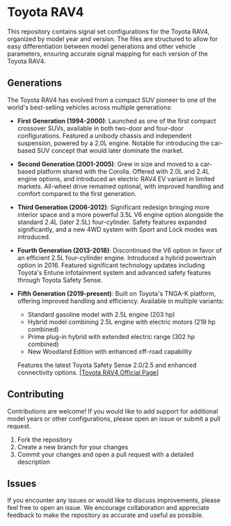 # Toyota RAV4

This repository contains signal set configurations for the Toyota RAV4, organized by model year and version. The files are structured to allow for easy differentiation between model generations and other vehicle parameters, ensuring accurate signal mapping for each version of the Toyota RAV4.

## Generations

The Toyota RAV4 has evolved from a compact SUV pioneer to one of the world's best-selling vehicles across multiple generations:

- **First Generation (1994-2000)**: Launched as one of the first compact crossover SUVs, available in both two-door and four-door configurations. Featured a unibody chassis and independent suspension, powered by a 2.0L engine. Notable for introducing the car-based SUV concept that would later dominate the market.

- **Second Generation (2001-2005)**: Grew in size and moved to a car-based platform shared with the Corolla. Offered with 2.0L and 2.4L engine options, and introduced an electric RAV4 EV variant in limited markets. All-wheel drive remained optional, with improved handling and comfort compared to the first generation.

- **Third Generation (2006-2012)**: Significant redesign bringing more interior space and a more powerful 3.5L V6 engine option alongside the standard 2.4L (later 2.5L) four-cylinder. Safety features expanded significantly, and a new 4WD system with Sport and Lock modes was introduced.

- **Fourth Generation (2013-2018)**: Discontinued the V6 option in favor of an efficient 2.5L four-cylinder engine. Introduced a hybrid powertrain option in 2016. Featured significant technology updates including Toyota's Entune infotainment system and advanced safety features through Toyota Safety Sense.

- **Fifth Generation (2019-present)**: Built on Toyota's TNGA-K platform, offering improved handling and efficiency. Available in multiple variants:
  - Standard gasoline model with 2.5L engine (203 hp)
  - Hybrid model combining 2.5L engine with electric motors (219 hp combined)
  - Prime plug-in hybrid with extended electric range (302 hp combined)
  - New Woodland Edition with enhanced off-road capability
  
  Features the latest Toyota Safety Sense 2.0/2.5 and enhanced connectivity options. [[Toyota RAV4 Official Page]](https://www.toyota.com/rav4/)

## Contributing

Contributions are welcome! If you would like to add support for additional model years or other configurations, please open an issue or submit a pull request.

1. Fork the repository
2. Create a new branch for your changes
3. Commit your changes and open a pull request with a detailed description

## Issues

If you encounter any issues or would like to discuss improvements, please feel free to open an issue. We encourage collaboration and appreciate feedback to make the repository as accurate and useful as possible.
